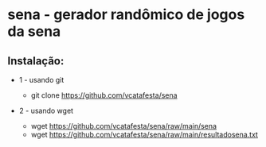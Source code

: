 # sena - gerador randômico de jogos da sena

## Instalação:

- 1 - usando git
	- git clone https://github.com/vcatafesta/sena

- 2 - usando wget
	- wget https://github.com/vcatafesta/sena/raw/main/sena
	- wget https://github.com/vcatafesta/sena/raw/main/resultadosena.txt
